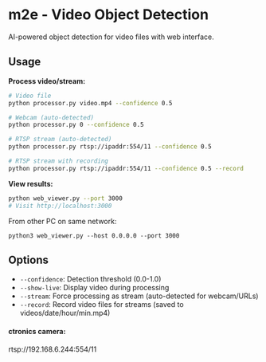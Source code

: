 # m2e - Video Object Detection

AI-powered object detection for video files with web interface.

## Usage

**Process video/stream:**
```bash
# Video file
python processor.py video.mp4 --confidence 0.5

# Webcam (auto-detected)
python processor.py 0 --confidence 0.5

# RTSP stream (auto-detected)  
python processor.py rtsp://ipaddr:554/11 --confidence 0.5

# RTSP stream with recording
python processor.py rtsp://ipaddr:554/11 --confidence 0.5 --record
```

**View results:**
```bash
python web_viewer.py --port 3000
# Visit http://localhost:3000
```

From other PC on same network:

```
python3 web_viewer.py --host 0.0.0.0 --port 3000
```


## Options

- `--confidence`: Detection threshold (0.0-1.0)
- `--show-live`: Display video during processing
- `--stream`: Force processing as stream (auto-detected for webcam/URLs)
- `--record`: Record video files for streams (saved to videos/date/hour/min.mp4)


#### ctronics camera:
rtsp://192.168.6.244:554/11